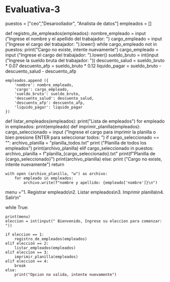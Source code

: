 # Evaluativa-3
puestos = ["ceo","Desaroollador", "Analista de datos"]
empleados = []


def registro_de_empleados(empleados):
    nombre_empleado = input ("Ingrese el nombre y el apellido del trabajador: ")
    cargo_empleado = input ("Ingrese el cargo del trabajador: ").lower()
    while cargo_empleado not in puestos:
        print("Cargo no existe, intente nuevamente")
        cargo_empleado = input ("Ingrese el cargo del trabajador: ").lower()
    sueldo_bruto = int(input ("Ingrese la sueldo bruta del trabajador: "))
    descuento_salud = sueldo_bruto * 0.07
    descuento_afp = sueldo_bruto * 0.12
    liquido_pagar = sueldo_bruto - descuento_salud - descuento_afp

    empleados.append ({
        'nombre': nombre_empleado,
        'cargo': cargo_empleado,
        'sueldo_bruto': sueldo_bruto,
        'descuento_salud': descuento_salud,
        'descuento_afp': descuento_afp,
        'liquido_pagar': liquido_pagar
    })

def listar_empleados(empleados):
    print("Lista de empleados")
    for empleado in empleados:
        print(empleado)
def imprimir_planilla(empleados):
    cargo_seleccionado = input ("Ingrese el cargo para imprimir la planilla o bien presione ENTER para seleccionar todos: ")
    if cargo_seleccionado == "":
        archivo_planilla = "planilla_todos.txt"
        print ("Planilla de todos los empleados")
        print(archivo_planilla)
    elif cargo_seleccionado in puestos:
        archivo_planilla = f"planilla_{cargo_seleccionado}.txt"
        print(f"Planilla de {cargo_seleccionado}")
        print(archivo_planilla)
    else:
        print ("Cargo no existe, intente nuevamente")
        return

    with open (archivo_planilla, "w") as archivo:
        for empleado in empleados:
            archivo.write(f"nombre y apellido: {empleado['nombre']}\n")

menu ="1. Registrar empleado\n2. Listar empleados\n3. Imprimir planilla\n4. Salir\n"


while True:

    print(menu)
    eleccion = int(input(" Bienvenido, Ingrese su eleccion para comenzar: "))
    
    if eleccion == 1:
        registro_de_empleados(empleados)
    elif eleccion == 2:
        listar_empleados(empleados)
    elif eleccion == 3:
        imprimir_planilla(empleados)
    elif eleccion == 4:
        break
    else:
        print("Opcion no valida, intente nuevamente")
